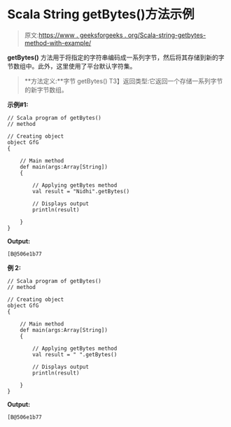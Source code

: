 # Scala String getBytes()方法示例

> 原文:[https://www . geeksforgeeks . org/Scala-string-getbytes-method-with-example/](https://www.geeksforgeeks.org/scala-string-getbytes-method-with-example/)

**getBytes()** 方法用于将指定的字符串编码成一系列字节，然后将其存储到新的字节数组中。此外，这里使用了平台默认字符集。

> **方法定义:**字节 getBytes()
> T3】返回类型:它返回一个存储一系列字节的新字节数组。

**示例#1:**

```
// Scala program of getBytes()
// method

// Creating object
object GfG
{ 

    // Main method
    def main(args:Array[String])
    {

        // Applying getBytes method
        val result = "Nidhi".getBytes()

        // Displays output
        println(result)

    }
} 
```

**Output:**

```
[B@506e1b77

```

**例 2:**

```
// Scala program of getBytes()
// method

// Creating object
object GfG
{ 

    // Main method
    def main(args:Array[String])
    {

        // Applying getBytes method
        val result = " ".getBytes()

        // Displays output
        println(result)

    }
} 
```

**Output:**

```
[B@506e1b77

```